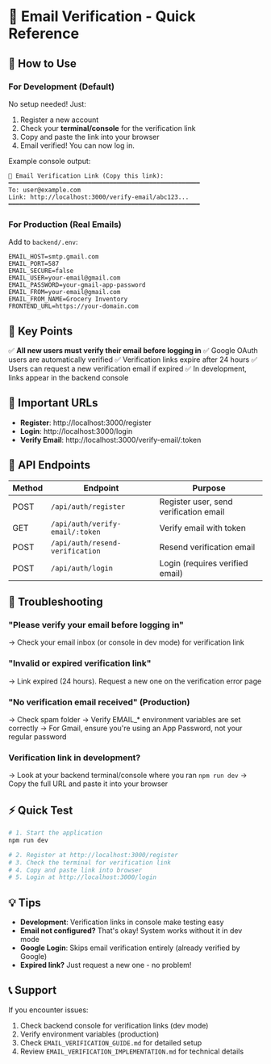 # 📧 Email Verification - Quick Reference

## 🚀 How to Use

### For Development (Default)
No setup needed! Just:
1. Register a new account
2. Check your **terminal/console** for the verification link
3. Copy and paste the link into your browser
4. Email verified! You can now log in.

Example console output:
```
📧 Email Verification Link (Copy this link):
━━━━━━━━━━━━━━━━━━━━━━━━━━━━━━━━━━━━━━━━━━━━━━━━━━━━━
To: user@example.com
Link: http://localhost:3000/verify-email/abc123...
━━━━━━━━━━━━━━━━━━━━━━━━━━━━━━━━━━━━━━━━━━━━━━━━━━━━━
```

### For Production (Real Emails)
Add to `backend/.env`:
```env
EMAIL_HOST=smtp.gmail.com
EMAIL_PORT=587
EMAIL_SECURE=false
EMAIL_USER=your-email@gmail.com
EMAIL_PASSWORD=your-gmail-app-password
EMAIL_FROM=your-email@gmail.com
EMAIL_FROM_NAME=Grocery Inventory
FRONTEND_URL=https://your-domain.com
```

## 🔑 Key Points

✅ **All new users must verify their email before logging in**
✅ Google OAuth users are automatically verified
✅ Verification links expire after 24 hours
✅ Users can request a new verification email if expired
✅ In development, links appear in the backend console

## 📍 Important URLs

- **Register**: http://localhost:3000/register
- **Login**: http://localhost:3000/login  
- **Verify Email**: http://localhost:3000/verify-email/:token

## 🎯 API Endpoints

| Method | Endpoint | Purpose |
|--------|----------|---------|
| POST | `/api/auth/register` | Register user, send verification email |
| GET | `/api/auth/verify-email/:token` | Verify email with token |
| POST | `/api/auth/resend-verification` | Resend verification email |
| POST | `/api/auth/login` | Login (requires verified email) |

## 🐛 Troubleshooting

### "Please verify your email before logging in"
→ Check your email inbox (or console in dev mode) for verification link

### "Invalid or expired verification link"
→ Link expired (24 hours). Request a new one on the verification error page

### "No verification email received" (Production)
→ Check spam folder
→ Verify EMAIL_* environment variables are set correctly
→ For Gmail, ensure you're using an App Password, not your regular password

### Verification link in development?
→ Look at your backend terminal/console where you ran `npm run dev`
→ Copy the full URL and paste it into your browser

## ⚡ Quick Test

```bash
# 1. Start the application
npm run dev

# 2. Register at http://localhost:3000/register
# 3. Check the terminal for verification link
# 4. Copy and paste link into browser
# 5. Login at http://localhost:3000/login
```

## 💡 Tips

- **Development**: Verification links in console make testing easy
- **Email not configured?** That's okay! System works without it in dev mode
- **Google Login**: Skips email verification entirely (already verified by Google)
- **Expired link?** Just request a new one - no problem!

## 📞 Support

If you encounter issues:
1. Check backend console for verification links (dev mode)
2. Verify environment variables (production)
3. Check `EMAIL_VERIFICATION_GUIDE.md` for detailed setup
4. Review `EMAIL_VERIFICATION_IMPLEMENTATION.md` for technical details
